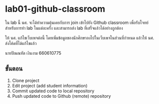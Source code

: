 # lab01-github-classroom

ใน lab นี้ นศ. จะได้ทำความคุ้นเคยกับการ join เข้าไปยัง Github classroom เพื่อรับโจทย์สำหรับการทำ lab ในแต่ละครั้ง และสามารถส่ง lab ที่เสร็จแล้วได้อย่างถูกต้อง

ให้ นศ. แก้ไขเว็บเพจต่อนี้ โดยเพิ่มข้อมูลของนักศึกษาลงไปในเว็บเพจในส่วนที่กำหนด แล้วให้ นศ. ส่งโค้ดที่ได้แก้ไขแล้ว

นายปัณณทัต เงินงาม 660610775

## ขั้นตอน
1. Clone project
2. Edit project (add student information)
3. Commit updated code to local repository
4. Push updated code to Github (remote) repository